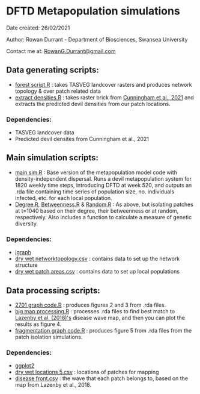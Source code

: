 # DFTD Metapopulation simulations

Date created: 26/02/2021

Author: Rowan Durrant - Department of Biosciences, Swansea University 

Contact me at: RowanG.Durrant@gmail.com


## Data generating scripts:
- [forest script.R](R%20Code/forest%20script.R) : takes TASVEG landcover rasters and produces network topology & over patch related data
- [extract densities.R](R%20Code/extract%20densities.R) : takes raster brick from [Cunningham et al., 2021](https://doi.org/10.1111/ele.13703) and extracts the predicted devil densities from our patch locations.
### Dependencies:
- TASVEG landcover data
- Predicted devil densites from Cunningham et al., 2021

## Main simulation scripts:
- [main sim.R](R%20Code/main%20sim.R) : Base version of the metapopulation model code with density-independent dispersal. Runs a devil metapopulation system for 1820 weekly time steps, introducing DFTD at week 520, and outputs an .rda file containing time series of population size, no. individuals infected, etc. for each local population.
- [Degree.R](R%20Code/Degree.R), [Betweenness.R](R%20Code/Betweenness.R) & [Random.R](R%20Code/Random.R) : As above, but isolating patches at t=1040 based on their degree, their betweenness or at random, respectively. Also includes a function to calculate a measure of genetic diversity. 

### Dependencies: 
- [igraph](https://igraph.org/r/) 
- [dry wet networktopology.csv](Data%20Files/dry%20wet%20networktopology.csv) : contains data to set up the network structure
- [dry wet patch areas.csv](Data%20Files/dry%20wet%20patch%20areas.csv) : contains data to set up local populations 


## Data processing scripts:
- [2701 graph code.R](R%20Code/2701%20graph%20code.R) : produces figures 2 and 3 from .rda files.
- [big map processing.R](R%20Code/big%20map%20processing.R) : processes .rda files to find best match to [Lazenby et al. (2018)'s](https://besjournals.onlinelibrary.wiley.com/doi/abs/10.1111/1365-2664.13088) disease wave map, and then you can plot the results as figure 4.
- [fragmentation graph code.R](R%20Code/fragmentation%20graph%20code.R) : produces figure 5 from .rda files from the patch isolation simulations.


### Dependencies: 
- [ggplot2](https://ggplot2.tidyverse.org/)
- [dry wet locations 5.csv](Data%20Files/dry%20wet%20locations%205.csv) : locations of patches for mapping
- [disease front.csv](Data%20Files/disease%20front.csv) : the wave that each patch belongs to, based on the map from Lazenby et al., 2018.



